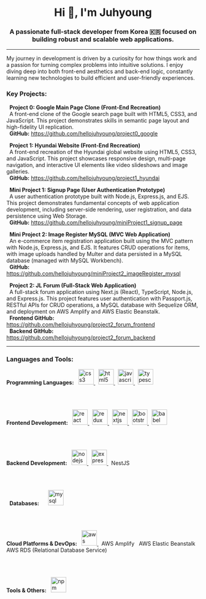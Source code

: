 <!-- ## Hi there 👋 -->

<!--
**hellojuhyoung/hellojuhyoung** is a ✨ _special_ ✨ repository because its `README.md` (this file) appears on your GitHub profile.

Here are some ideas to get you started:

- 🔭 I’m currently working on ...
- 🌱 I’m currently learning ...
- 👯 I’m looking to collaborate on ...
- 🤔 I’m looking for help with ...
- 💬 Ask me about ...
- 📫 How to reach me: ...
- 😄 Pronouns: ...
- ⚡ Fun fact: ...
-->


<h1 align="center">Hi 👋, I'm Juhyoung</h1>
<h3 align="center">A passionate full-stack developer from Korea 🇰🇷 focused on building robust and scalable web applications.</h3>

---

<p align="left">
  My journey in development is driven by a curiosity for how things work and a passion for turning complex problems into intuitive solutions. I enjoy diving deep into both front-end aesthetics and back-end logic, constantly learning new technologies to build efficient and user-friendly experiences.
</p>

<h3 align="left">Key Projects:</h3>

<p align="left">
  <b>Project 0: Google Main Page Clone (Front-End Recreation)</b> <br>
  A front-end clone of the Google search page built with HTML5, CSS3, and JavaScript. This project demonstrates skills in semantic page layout and high-fidelity UI replication.<br>
  <b>GitHub:</b> <a href="https://github.com/hellojuhyoung/project0_google" target="_blank" rel="noreferrer">https://github.com/hellojuhyoung/project0_google</a>
</p>

<p align="left">
  <b>Project 1: Hyundai Website (Front-End Recreation)</b><br>
  A front-end recreation of the Hyundai global website using HTML5, CSS3, and JavaScript. This project showcases responsive design, multi-page navigation, and interactive UI elements like video slideshows and image galleries.<br>
  <b>GitHub:</b> <a href="https://github.com/hellojuhyoung/project1_hyundai" target="_blank" rel="noreferrer">https://github.com/hellojuhyoung/project1_hyundai</a>
</p>

<p align="left">
  <b>Mini Project 1: Signup Page (User Authentication Prototype)</b><br>
  A user authentication prototype built with Node.js, Express.js, and EJS. This project demonstrates fundamental concepts of web application development, including server-side rendering, user registration, and data persistence using Web Storage.<br>
  <b>GitHub:</b> <a href="https://github.com/hellojuhyoung/miniProject1_signup_page" target="_blank" rel="noreferrer">https://github.com/hellojuhyoung/miniProject1_signup_page</a>
</p>

<p align="left">
  <b>Mini Project 2: Image Register MySQL (MVC Web Application)</b><br>
  An e-commerce item registration application built using the MVC pattern with Node.js, Express.js, and EJS. It features CRUD operations for items, with image uploads handled by Multer and data persisted in a MySQL database (managed with MySQL Workbench).<br>
  <b>GitHub:</b> <a href="https://github.com/hellojuhyoung/miniProject2_imageRegister_mysql" target="_blank" rel="noreferrer">https://github.com/hellojuhyoung/miniProject2_imageRegister_mysql</a>
</p>

<p align="left">
  <b>Project 2: JL Forum (Full-Stack Web Application)</b><br>
  A full-stack forum application using Next.js (React), TypeScript, Node.js, and Express.js. This project features user authentication with Passport.js, RESTful APIs for CRUD operations, a MySQL database with Sequelize ORM, and deployment on AWS Amplify and AWS Elastic Beanstalk.<br>
  <b>Frontend GitHub:</b> <a href="https://github.com/hellojuhyoung/project2_forum_frontend" target="_blank" rel="noreferrer">https://github.com/hellojuhyoung/project2_forum_frontend</a><br>
  <b>Backend GitHub:</b> <a href="https://github.com/hellojuhyoung/project2_forum_backend" target="_blank" rel="noreferrer">https://github.com/hellojuhyoung/project2_forum_backend</a>
</p>

---

<h3 align="left">Languages and Tools:</h3>

<p align="left">
  <b>Programming Languages:</b> &nbsp; 
  <a href="https://www.w3schools.com/css/" target="_blank" rel="noreferrer"> <img src="https://cdn.jsdelivr.net/gh/devicons/devicon/icons/css3/css3-original-wordmark.svg" alt="css3" width="40" height="40"/> </a> &nbsp; 
  <a href="https://www.w3.org/html/" target="_blank" rel="noreferrer"> <img src="https://cdn.jsdelivr.net/gh/devicons/devicon/icons/html5/html5-original-wordmark.svg" alt="html5" width="40" height="40"/> </a> &nbsp; 
  <a href="https://developer.mozilla.org/en-US/docs/Web/JavaScript" target="_blank" rel="noreferrer"> <img src="https://cdn.jsdelivr.net/gh/devicons/devicon/icons/javascript/javascript-original.svg" alt="javascript" width="40" height="40"/> </a> &nbsp; 
  <a href="https://www.typescriptlang.org/" target="_blank" rel="noreferrer"> <img src="https://cdn.jsdelivr.net/gh/devicons/devicon/icons/typescript/typescript-original.svg" alt="typescript" width="40" height="40"/> </a>
  
  <br><br>
  
  <b>Frontend Development:</b> &nbsp; 
  <a href="https://reactjs.org/" target="_blank" rel="noreferrer"> <img src="https://cdn.jsdelivr.net/gh/devicons/devicon/icons/react/react-original-wordmark.svg" alt="react" width="40" height="40"/> </a> &nbsp; 
  <a href="https://redux.js.org" target="_blank" rel="noreferrer"> <img src="https://cdn.jsdelivr.net/gh/devicons/devicon/icons/redux/redux-original.svg" alt="redux" width="40" height="40"/> </a> &nbsp; 
  <a href="https://nextjs.org/" target="_blank" rel="noreferrer"> <img src="https://cdn.jsdelivr.net/gh/devicons/devicon/icons/nextjs/nextjs-original-wordmark.svg" alt="nextjs" width="40" height="40"/> </a> &nbsp; 
  <a href="https://getbootstrap.com" target="_blank" rel="noreferrer"> <img src="https://cdn.jsdelivr.net/gh/devicons/devicon/icons/bootstrap/bootstrap-plain-wordmark.svg" alt="bootstrap" width="40" height="40"/> </a> &nbsp; 
  <a href="https://babeljs.io/" target="_blank" rel="noreferrer"> <img src="https://cdn.jsdelivr.net/gh/devicons/devicon/icons/babel/babel-original.svg" alt="babel" width="40" height="40"/> </a>
  
  <br><br>
  
  <b>Backend Development:</b> &nbsp; 
  <a href="https://nodejs.org" target="_blank" rel="noreferrer"> <img src="https://cdn.jsdelivr.net/gh/devicons/devicon/icons/nodejs/nodejs-original-wordmark.svg" alt="nodejs" width="40" height="40"/> </a> &nbsp; 
  <a href="https://expressjs.com" target="_blank" rel="noreferrer"> <img src="https://cdn.jsdelivr.net/gh/devicons/devicon/icons/express/express-original-wordmark.svg" alt="express" width="40" height="40"/> </a> &nbsp; 
  NestJS &nbsp; 
  
  <br><br>
  
  <b>Databases:</b> &nbsp; 
  <a href="https://www.mysql.com/products/workbench/" target="_blank" rel="noreferrer"> <img src="https://cdn.jsdelivr.net/gh/devicons/devicon/icons/mysql/mysql-original-wordmark.svg" alt="mysql workbench" width="40" height="40"/> </a>
  
  <br><br>
  
  <b>Cloud Platforms & DevOps:</b> &nbsp; 
  <a href="https://aws.amazon.com" target="_blank" rel="noreferrer"> <img src="https://cdn.jsdelivr.net/gh/devicons/devicon/icons/amazonwebservices/amazonwebservices-original-wordmark.svg" alt="aws" width="40" height="40"/> </a> &nbsp; 
  AWS Amplify &nbsp; AWS Elastic Beanstalk &nbsp; AWS RDS (Relational Database Service)
  
  <br><br>
  
  <b>Tools & Others:</b> &nbsp; 
  <img src="https://img.shields.io/badge/npm-CB3837.svg?style=flat&logo=npm&logoColor=white" alt="npm" width="40" height="40"/>
</p>
